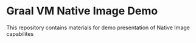 # Graal VM Native Image Demo

This repository contains materials for demo presentation of Native Image capabilites
